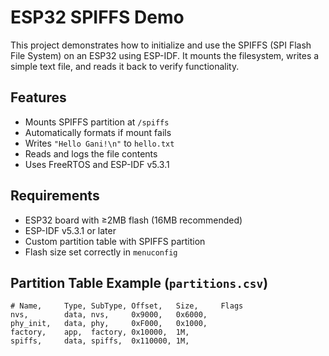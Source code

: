 # ESP32 SPIFFS Demo

This project demonstrates how to initialize and use the SPIFFS (SPI Flash File System) on an ESP32 using ESP-IDF. It mounts the filesystem, writes a simple text file, and reads it back to verify functionality.

## Features

- Mounts SPIFFS partition at `/spiffs`
- Automatically formats if mount fails
- Writes `"Hello Gani!\n"` to `hello.txt`
- Reads and logs the file contents
- Uses FreeRTOS and ESP-IDF v5.3.1

##  Requirements

- ESP32 board with ≥2MB flash (16MB recommended)
- ESP-IDF v5.3.1 or later
- Custom partition table with SPIFFS partition
- Flash size set correctly in `menuconfig`

## Partition Table Example (`partitions.csv`)

```csv
# Name,     Type, SubType, Offset,   Size,     Flags
nvs,        data, nvs,     0x9000,   0x6000,
phy_init,   data, phy,     0xF000,   0x1000,
factory,    app,  factory, 0x10000,  1M,
spiffs,     data, spiffs,  0x110000, 1M,
